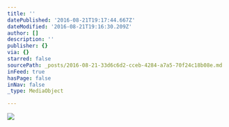 ```yaml
---
title: ''
datePublished: '2016-08-21T19:17:44.667Z'
dateModified: '2016-08-21T19:16:30.209Z'
author: []
description: ''
publisher: {}
via: {}
starred: false
sourcePath: _posts/2016-08-21-33d6c6d2-cceb-4284-a7a5-70f24c18b08e.md
inFeed: true
hasPage: false
inNav: false
_type: MediaObject

---
```

![](https://the-grid-user-content.s3-us-west-2.amazonaws.com/4b5241c1-dfec-45fe-badf-7c4e03df37d9.jpg)